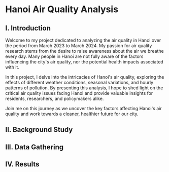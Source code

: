 # Hanoi Air Quality Analysis
## I. Introduction
Welcome to my project dedicated to analyzing the air quality in Hanoi over the period from March 2023 to March 2024. My passion for air quality research stems from the desire to raise awareness about the air we breathe every day. Many people in Hanoi are not fully aware of the factors influencing the city's air quality, nor the potential health impacts associated with it.

In this project, I delve into the intricacies of Hanoi's air quality, exploring the effects of different weather conditions, seasonal variations, and hourly patterns of pollution. By presenting this analysis, I hope to shed light on the critical air quality issues facing Hanoi and provide valuable insights for residents, researchers, and policymakers alike.

Join me on this journey as we uncover the key factors affecting Hanoi's air quality and work towards a cleaner, healthier future for our city.
## II. Background Study

## III. Data Gathering

## IV. Results
